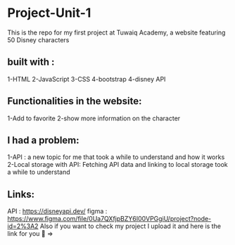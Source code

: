 # Project-Unit-1



This is the repo for my first project at Tuwaiq Academy, a website featuring 50 Disney characters

## built with :
1-HTML 
2-JavaScript
3-CSS
4-bootstrap
4-disney API


## Functionalities in the website: 
1-Add to favorite
2-show more information on the character

## I had a problem:
 1-API : a new topic for me that took a while to understand and how it works
2-Local storage with API: Fetching API data and linking to local storage took a while to understand

## Links:
API : https://disneyapi.dev/
figma : https://www.figma.com/file/0Ua7QXfjpBZY6I00VPGgiU/project?node-id=2%3A2
Also if you want to check my project I upload it and here is the link for you 🤍 => 